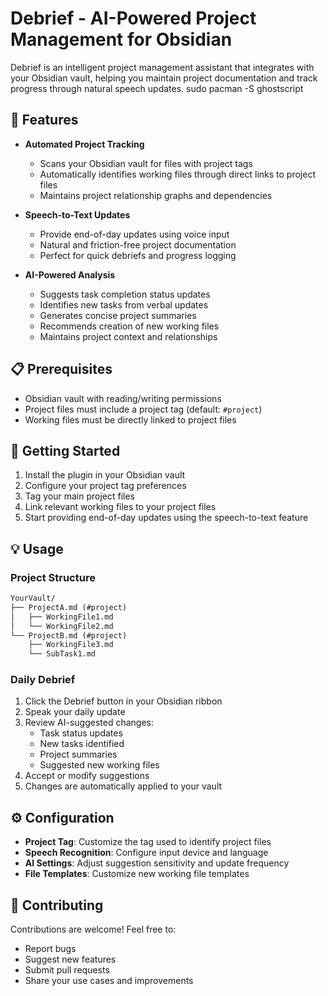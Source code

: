 # Debrief - AI-Powered Project Management for Obsidian

Debrief is an intelligent project management assistant that integrates with your Obsidian vault, helping you maintain project documentation and track progress through natural speech updates.
sudo pacman -S ghostscript
## 🌟 Features

- **Automated Project Tracking**
  - Scans your Obsidian vault for files with project tags
  - Automatically identifies working files through direct links to project files
  - Maintains project relationship graphs and dependencies

- **Speech-to-Text Updates**
  - Provide end-of-day updates using voice input
  - Natural and friction-free project documentation
  - Perfect for quick debriefs and progress logging

- **AI-Powered Analysis**
  - Suggests task completion status updates
  - Identifies new tasks from verbal updates
  - Generates concise project summaries
  - Recommends creation of new working files
  - Maintains project context and relationships

## 📋 Prerequisites

- Obsidian vault with reading/writing permissions
- Project files must include a project tag (default: `#project`)
- Working files must be directly linked to project files

## 🚀 Getting Started

1. Install the plugin in your Obsidian vault
2. Configure your project tag preferences
3. Tag your main project files
4. Link relevant working files to your project files
5. Start providing end-of-day updates using the speech-to-text feature

## 💡 Usage

### Project Structure
```markdown
YourVault/
├── ProjectA.md (#project)
│   ├── WorkingFile1.md
│   └── WorkingFile2.md
└── ProjectB.md (#project)
    ├── WorkingFile3.md
    └── SubTask1.md
```

### Daily Debrief
1. Click the Debrief button in your Obsidian ribbon
2. Speak your daily update
3. Review AI-suggested changes:
   - Task status updates
   - New tasks identified
   - Project summaries
   - Suggested new working files
4. Accept or modify suggestions
5. Changes are automatically applied to your vault

## ⚙️ Configuration

- **Project Tag**: Customize the tag used to identify project files
- **Speech Recognition**: Configure input device and language
- **AI Settings**: Adjust suggestion sensitivity and update frequency
- **File Templates**: Customize new working file templates

## 🤝 Contributing

Contributions are welcome! Feel free to:
- Report bugs
- Suggest new features
- Submit pull requests
- Share your use cases and improvements
